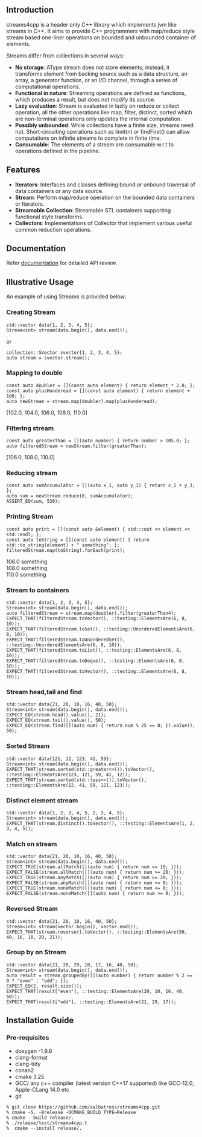 ## Introduction

streams4cpp is a header only C++ library which implements jvm like streams in C++. It aims to provide C++ programmers
with map/reduce style stream based one-liner operations on bounded and unbounded container of elements.

Streams differ from collections in several ways:

- **No storage**:  AType stream does not store elements; instead, it transforms element from backing source such as a data structure, an array, a generator function, or an I/O channel, through a series of computational operations.
- **Functional in nature**: Streaming operations are defined as functions, which produces a result, but does not modify its source.
- **Lazy evaluation**: Stream is evaluated in lazily on reduce or collect operation, all the other operations like map, filter, distinct, sorted which are non-terminal operations only updates the internal computation. 
- **Possibly unbounded**: While collections have a finite size, streams need not. Short-circuiting operations such as limit(n) or findFirst() can allow computations on infinite streams to complete in finite time.
- **Consumable**: The elements of a stream are consumable w.r.t to operations defined in the pipeline.

## Features

- **Iterators**: Interfaces and classes defining bound or unbound traversal of data containers or any data source.
- **Stream**: Perform map/reduce operation on the bounded data containers or Iterators.
- **Streamable Collection**: Streamable STL containers supporting functional style transforms.
- **Collectors**: Implementations of Collector that implement various useful common reduction operations.

## Documentation
Refer [documentation](./doc/html/index.html) for detailed API review.

## Illustrative Usage

An example of using Streams is provided below:

### Creating Stream

```
std::vector data{1, 2, 3, 4, 5};
Stream<int> stream(data.begin(), data.end());
```
or
```
collection::SVector svector{1, 2, 3, 4, 5};
auto stream = svector.stream();
```

### Mapping to double

```
const auto doubler = [](const auto element) { return element * 2.0; };
const auto plusHunderead = [](const auto element) { return element + 100; };
auto newStream = stream.map(doubler).map(plusHunderead);
```

[102.0, 104.0, 106.0, 108.0, 110.0]

### Filtering stream

```
const auto greaterThan = [](auto number) { return number > 105.0; };
auto filteredStream = newStream.filter(greaterThan);
```

[106.0, 108.0, 110.0]

### Reducing stream

```
const auto sumAccumulator = [](auto x_1, auto y_1) { return x_1 + y_1; };
auto sum = newStream.reduce(0, sumAccumulator);
ASSERT_EQ(sum, 530);
```

### Printing Stream

```
const auto print = [](const auto &element) { std::cout << element << std::endl; };
const auto toString = [](const auto element) { return std::to_string(element) + " something"; };
filteredStream.map(toString).forEach(print);
```

106.0 something <br />
108.0 something <br />
110.0 something <br />

### Stream to containers

```
std::vector data{1, 2, 3, 4, 5};
Stream<int> stream(data.begin(), data.end());
auto filteredStream = stream.map(doubler).filter(greaterThan4);
EXPECT_THAT(filteredStream.toVector(), ::testing::ElementsAre(6, 8, 10));
EXPECT_THAT(filteredStream.toSet(), ::testing::UnorderedElementsAre(6, 8, 10));
EXPECT_THAT(filteredStream.toUnorderedSet(), ::testing::UnorderedElementsAre(6, 8, 10));
EXPECT_THAT(filteredStream.toList(), ::testing::ElementsAre(6, 8, 10));
EXPECT_THAT(filteredStream.toDeque(), ::testing::ElementsAre(6, 8, 10));
EXPECT_THAT(filteredStream.toVector(), ::testing::ElementsAre(6, 8, 10));
```

### Stream head,tail and find

```
std::vector data{21, 20, 10, 16, 40, 50};
Stream<int> stream(data.begin(), data.end());
EXPECT_EQ(stream.head().value(), 21);
EXPECT_EQ(stream.tail().value(), 50);
EXPECT_EQ(stream.find([](auto num) { return num % 25 == 0; }).value(), 50);
```

### Sorted Stream

```
std::vector data{121, 12, 123, 41, 59};
Stream<int> stream(data.begin(), data.end());
EXPECT_THAT(stream.sorted(std::greater<>()).toVector(), ::testing::ElementsAre(123, 121, 59, 41, 12));
EXPECT_THAT(stream.sorted(std::less<>()).toVector(), ::testing::ElementsAre(12, 41, 59, 121, 123));
```

### Distinct element stream

```
std::vector data{1, 2, 3, 4, 5, 2, 3, 4, 5};
Stream<int> stream(data.begin(), data.end());
EXPECT_THAT(stream.distinct().toVector(), ::testing::ElementsAre(1, 2, 3, 4, 5));
```

### Match on stream

```
std::vector data{21, 20, 10, 16, 40, 50};
Stream<int> stream(data.begin(), data.end());
EXPECT_TRUE(stream.allMatch([](auto num) { return num >= 10; }));
EXPECT_FALSE(stream.allMatch([](auto num) { return num >= 20; }));
EXPECT_TRUE(stream.anyMatch([](auto num) { return num >= 20; }));
EXPECT_FALSE(stream.anyMatch([](auto num) { return num <= 0; }));
EXPECT_TRUE(stream.noneMatch([](auto num) { return num <= 0; }));
EXPECT_FALSE(stream.noneMatch([](auto num) { return num >= 0; }));
```

### Reversed Stream

```
std::vector data{21, 20, 10, 16, 40, 50};
Stream<int> stream(vector.begin(), vector.end());
EXPECT_THAT(stream.reverse().toVector(), ::testing::ElementsAre(50, 40, 16, 10, 20, 21));
```

### Group by on Stream

```
std::vector data{21, 20, 29, 10, 17, 16, 40, 50};
Stream<int> stream(data.begin(), data.end());
auto result = stream.groupedBy([](auto number) { return number % 2 == 0 ? "even" : "odd"; });
EXPECT_EQ(2, result.size());
EXPECT_THAT(result["even"], ::testing::ElementsAre(20, 10, 16, 40, 50));
EXPECT_THAT(result["odd"], ::testing::ElementsAre(21, 29, 17));
```

## Installation Guide
### Pre-requisites
- doxygen -1.9.6
- clang-format
- clang-tidy
- conan2
- cmake 3.25
- GCC/ any c++ compiler (latest version C++17 supported) like GCC-12.0, Apple-CLang 14.0 etc
- git

```commandline
% git clone https://github.com/aalbatross/streams4cpp.git
% cmake -S. -Brelease -DCMAKE_BUILD_TYPE=Release
% cmake --build release/.
% ./release/test/streams4cpp.t 
%  cmake --install release/.
```




